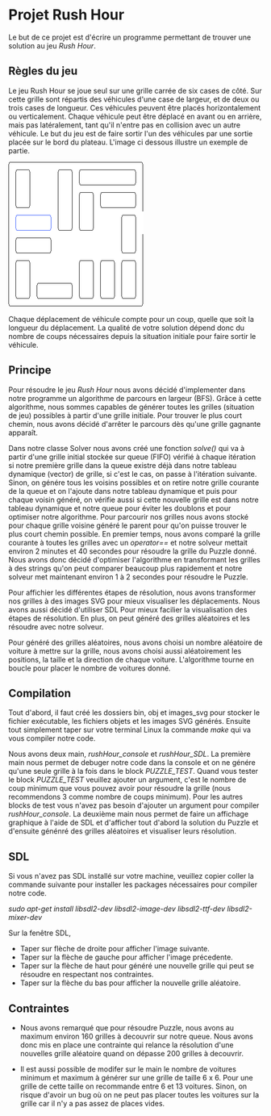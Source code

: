 # Projet Rush Hour

Le but de ce projet est d'écrire un programme permettant de trouver une
solution au jeu *Rush Hour*.

## Règles du jeu

Le jeu Rush Hour se joue seul sur une grille carrée de six cases de côté. Sur
cette grille sont répartis des véhicules d'une case de largeur, et de deux ou
trois cases de longueur. Ces véhicules peuvent être placés horizontalement ou
verticalement. Chaque véhicule peut être déplacé en avant ou en arrière, mais
pas latéralement, tant qu'il n'entre pas en collision avec un autre véhicule.
Le but du jeu est de faire sortir l'un des véhicules par une sortie placée sur
le bord du plateau. L'image ci dessous illustre un exemple de partie.

![Exemple Rush Hour](Sujet/rush_hour.gif)

Chaque déplacement de véhicule compte pour un coup, quelle que soit la longueur
du déplacement. La qualité de votre solution dépend donc du nombre de coups
nécessaires depuis la situation initiale pour faire sortir le véhicule.


## Principe

Pour résoudre le jeu *Rush Hour* nous avons décidé d'implementer dans notre programme un algorithme de parcours en largeur (BFS). Grâce à cette algorithme, nous sommes capables de générer toutes les grilles (situation de jeu) possibles à partir d'une grille initiale. Pour trouver le plus court chemin, nous avons décidé d'arrêter le parcours dès qu'une grille gagnante apparaît. 

Dans notre classe Solver nous avons créé une fonction *solve()* qui va à partir d'une grille initial stockée sur queue (FIFO) vérifié à chaque itération si notre première grille dans la queue existre déjà dans notre tableau dynamique (vector) de grille, si c'est le cas, on passe à l'itération suivante. Sinon, on génére tous les voisins possibles et on retire notre grille courante de la queue et on l'ajoute dans notre tableau dynamique et puis pour chaque voisin généré, on vérifie aussi si cette nouvelle grille est dans notre tableau dynamique et notre queue pour éviter les doublons et pour optimiser notre algorithme. Pour parcourir nos grilles nous avons stocké pour chaque grille voisine généré le parent pour qu'on puisse trouver le plus court chemin possible. En premier temps, nous avons comparé la grille courante à toutes les grilles avec un *operator==* et notre solveur mettait environ 2 minutes et 40 secondes pour résoudre la grille du Puzzle donné. Nous avons donc décidé d'optimiser l'algorithme en transformant les grilles à des strings qu'on peut comparer beaucoup plus rapidement et notre solveur met maintenant environ 1 à 2 secondes pour résoudre le Puzzle.


Pour affichier les différentes étapes de résolution, nous avons transformer nos grilles à des images SVG pour mieux visualiser les déplacements. Nous avons aussi décidé d'utiliser SDL Pour mieux facilier la visualisation des étapes de résolution. En plus, on peut généré des grilles aléatoires et les résoudre avec notre solveur.

Pour généré des grilles aléatoires, nous avons choisi un nombre aléatoire de voiture à mettre sur la grille, nous avons choisi aussi aléatoirement les positions, la taille et la direction de chaque voiture. L'algorithme tourne en boucle pour placer le nombre de voitures donné. 


## Compilation 

Tout d'abord, il faut créé les dossiers bin, obj et images_svg pour stocker le fichier exécutable, les fichiers objets et les images SVG générés. Ensuite tout simplement taper sur votre terminal Linux la commande *make* qui va vous compiler notre code. 

Nous avons deux main, *rushHour_console* et *rushHour_SDL*. La première main nous permet de debuger notre code dans la console et on ne génére qu'une seule grille à la fois dans le block *PUZZLE_TEST*. Quand vous tester le block *PUZZLE_TEST* veuillez ajouter un argument, c'est le nombre de coup minimum que vous pouvez avoir pour résoudre la grille (nous recommendons 3 comme nombre de coups minimum). Pour les autres blocks de test vous n'avez pas besoin d'ajouter un argument pour compiler *rushHour_console*. La deuxième main nous permet de faire un affichage graphique à l'aide de SDL et d'afficher tout d'abord la solution du Puzzle et d'ensuite génénré des grilles aléatoires et visualiser leurs résolution.


## SDL

Si vous n'avez pas SDL installé sur votre machine, veuillez copier coller la commande suivante pour installer les packages nécessaires pour compiler notre code.

*sudo apt-get install libsdl2-dev libsdl2-image-dev libsdl2-ttf-dev libsdl2-mixer-dev*

Sur la fenêtre SDL, 
- Taper sur flèche de droite pour afficher l'image suivante. 
- Taper sur la flèche de gauche pour afficher l'image précedente.
- Taper sur la flèche de haut pour généré une nouvelle grille qui peut se résoudre en respectant nos contraintes.
- Taper sur la flèche du bas pour afficher la nouvelle grille aléatoire.


## Contraintes

- Nous avons remarqué que pour résoudre Puzzle, nous avons au maximum environ 160 grilles à decouvrir sur notre queue. Nous avons donc mis en place une contrainte qui relance la résolution d'une nouvelles grille aléatoire quand on dépasse 200 grilles à decouvrir.

- Il est aussi possible de modifer sur le main le nombre de voitures minimum et maximum à générer sur une grille de taille 6 x 6. Pour une grille de cette taille on recommande entre 6 et 13 voitures. Sinon, on risque d'avoir un bug où on ne peut pas placer toutes les voitures sur la grille car il n'y a pas assez de places vides.


##  